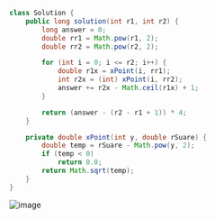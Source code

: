 ```java
class Solution {
    public long solution(int r1, int r2) {
        long answer = 0;
        double rr1 = Math.pow(r1, 2);
        double rr2 = Math.pow(r2, 2);

        for (int i = 0; i <= r2; i++) {
            double r1x = xPoint(i, rr1);
            int r2x = (int) xPoint(i, rr2);
            answer += r2x - Math.ceil(r1x) + 1;
        }

        return (answer - (r2 - r1 + 1)) * 4;
    }

    private double xPoint(int y, double rSuare) {
        double temp = rSuare - Math.pow(y, 2);
        if (temp < 0)
            return 0.0;
        return Math.sqrt(temp);
    }
}
```
![image](https://github.com/koreaIT-study/programmers/assets/92290312/4a2a5ffa-ff2e-4a5b-b6fc-7fbe333aa056)
